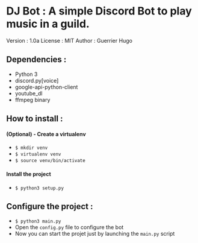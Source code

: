 # DJ Bot : A simple Discord Bot to play music in a guild.

Version : 1.0a
License : MIT
Author : Guerrier Hugo

## Dependencies :

* Python 3
* discord.py[voice]
* google-api-python-client
* youtube_dl
* ffmpeg binary

## How to install :

#### (Optional) - Create a virtualenv

* ```$ mkdir venv```
* ```$ virtualenv venv```
* ```$ source venv/bin/activate```

#### Install the project

* ```$ python3 setup.py```

## Configure the project :

* ```$ python3 main.py```
* Open the ```config.py``` file to configure the bot
* Now you can start the projet just by launching the ```main.py``` script
